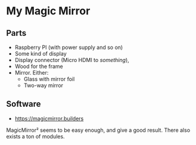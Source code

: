 # My Magic Mirror

## Parts

- Raspberry PI (with power supply and so on)
- Some kind of display
- Display connector (Micro HDMI to *something*),
- Wood for the frame
- Mirror. Either:
  - Glass with mirror foil
  - Two-way mirror

## Software

- https://magicmirror.builders

MagicMirror² seems to be easy enough, and give a good result. There also exists a ton of modules.
